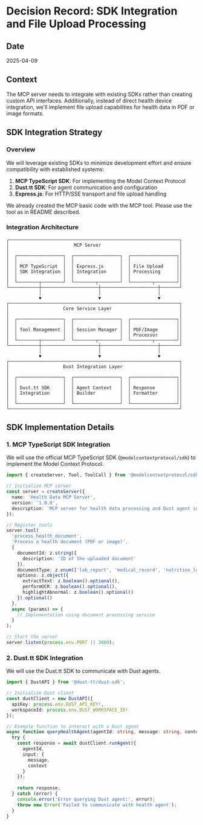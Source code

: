 # Decision Record: SDK Integration and File Upload Processing

## Date

2025-04-09

## Context

The MCP server needs to integrate with existing SDKs rather than creating custom API interfaces. Additionally, instead of direct health device integration, we'll implement file upload capabilities for health data in PDF or image formats.

## SDK Integration Strategy

### Overview

We will leverage existing SDKs to minimize development effort and ensure compatibility with established systems:

1. **MCP TypeScript SDK**: For implementing the Model Context Protocol
2. **Dust.tt SDK**: For agent communication and configuration
3. **Express.js**: For HTTP/SSE transport and file upload handling

We already created the MCP basic code with the MCP tool. Please use the tool as in README described.

### Integration Architecture

```mermaid
┌───────────────────────────────────────────────────────────────┐
│                        MCP Server                             │
│                                                               │
│  ┌─────────────────┐  ┌─────────────────┐  ┌─────────────────┐│
│  │                 │  │                 │  │                 ││
│  │ MCP TypeScript  │  │ Express.js      │  │ File Upload     ││
│  │ SDK Integration │  │ Integration     │  │ Processing      ││
│  │                 │  │                 │  │                 ││
│  └────────┬────────┘  └────────┬────────┘  └────────┬────────┘│
└───────────┼─────────────────────┼─────────────────────┼───────┘
            │                     │                     │
            ▼                     ▼                     ▼
┌───────────────────────────────────────────────────────────────┐
│                    Core Service Layer                         │
│                                                               │
│  ┌─────────────────┐  ┌─────────────────┐  ┌─────────────────┐│
│  │                 │  │                 │  │                 ││
│  │ Tool Management │  │ Session Manager │  │ PDF/Image       ││
│  │                 │  │                 │  │ Processor       ││
│  └────────┬────────┘  └────────┬────────┘  └────────┬────────┘│
└───────────┼─────────────────────┼─────────────────────┼───────┘
            │                     │                     │
            ▼                     ▼                     ▼
┌───────────────────────────────────────────────────────────────┐
│                    Dust Integration Layer                     │
│                                                               │
│  ┌─────────────────┐  ┌─────────────────┐  ┌─────────────────┐│
│  │                 │  │                 │  │                 ││
│  │ Dust.tt SDK     │  │ Agent Context   │  │ Response        ││
│  │ Integration     │  │ Builder         │  │ Formatter       ││
│  │                 │  │                 │  │                 ││
│  └─────────────────┘  └─────────────────┘  └─────────────────┘│
└───────────────────────────────────────────────────────────────┘
```

## SDK Implementation Details

### 1. MCP TypeScript SDK Integration

We will use the official MCP TypeScript SDK (`@modelcontextprotocol/sdk`) to implement the Model Context Protocol.

```typescript
import { createServer, Tool, ToolCall } from '@modelcontextprotocol/sdk';

// Initialize MCP server
const server = createServer({
  name: 'Health Data MCP Server',
  version: '1.0.0',
  description: 'MCP server for health data processing and Dust agent integration'
});

// Register tools
server.tool(
  'process_health_document',
  'Process a health document (PDF or image)',
  {
    documentId: z.string({
      description: 'ID of the uploaded document'
    }),
    documentType: z.enum(['lab_report', 'medical_record', 'nutrition_log']),
    options: z.object({
      extractText: z.boolean().optional(),
      performOCR: z.boolean().optional(),
      highlightAbnormal: z.boolean().optional()
    }).optional()
  },
  async (params) => {
    // Implementation using document processing service
  }
);

// Start the server
server.listen(process.env.PORT || 3000);
```

### 2. Dust.tt SDK Integration

We will use the Dust.tt SDK to communicate with Dust agents.

```typescript
import { DustAPI } from '@dust-tt/dust-sdk';

// Initialize Dust client
const dustClient = new DustAPI({
  apiKey: process.env.DUST_API_KEY!,
  workspaceId: process.env.DUST_WORKSPACE_ID!
});

// Example function to interact with a Dust agent
async function queryHealthAgent(agentId: string, message: string, context: any) {
  try {
    const response = await dustClient.runAgent({
      agentId,
      input: {
        message,
        context
      }
    });
    
    return response;
  } catch (error) {
    console.error('Error querying Dust agent:', error);
    throw new Error('Failed to communicate with health agent');
  }
}
```
